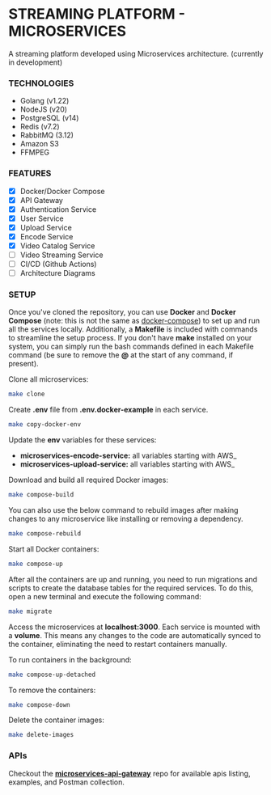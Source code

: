 # STREAMING PLATFORM - MICROSERVICES

A streaming platform developed using Microservices architecture. (currently in development)

### TECHNOLOGIES

- Golang (v1.22)
- NodeJS (v20)
- PostgreSQL (v14)
- Redis (v7.2)
- RabbitMQ (3.12)
- Amazon S3
- FFMPEG

### FEATURES

- [x] Docker/Docker Compose
- [x] API Gateway
- [x] Authentication Service
- [x] User Service
- [x] Upload Service
- [x] Encode Service
- [x] Video Catalog Service
- [ ] Video Streaming Service
- [ ] CI/CD (Github Actions)
- [ ] Architecture Diagrams

### SETUP

Once you've cloned the repository, you can use **Docker** and **Docker Compose** (note: this is not the same as [docker-compose](https://stackoverflow.com/a/66526176)) to set up and run all the services locally. Additionally, a **Makefile** is included with commands to streamline the setup process. If you don't have **make** installed on your system, you can simply run the bash commands defined in each Makefile command (be sure to remove the **@** at the start of any command, if present).

Clone all microservices:

```bash
make clone
```

Create **.env** file from **.env.docker-example** in each service.

```bash
make copy-docker-env
```

Update the **env** variables for these services:

- **microservices-encode-service:** all variables starting with AWS\_
- **microservices-upload-service:** all variables starting with AWS\_

Download and build all required Docker images:

```bash
make compose-build
```

You can also use the below command to rebuild images after making changes to any microservice like installing or removing a dependency.

```bash
make compose-rebuild
```

Start all Docker containers:

```bash
make compose-up
```

After all the containers are up and running, you need to run migrations and scripts to create the database tables for the required services. To do this, open a new terminal and execute the following command:

```bash
make migrate
```

Access the microservices at **localhost:3000**. Each service is mounted with a **volume**. This means any changes to the code are automatically synced to the container, eliminating the need to restart containers manually.

To run containers in the background:

```bash
make compose-up-detached
```

To remove the containers:

```bash
make compose-down
```

Delete the container images:

```bash
make delete-images
```

### APIs

Checkout the [**microservices-api-gateway**](https://github.com/SagarMaheshwary/microservices-api-gateway) repo for available apis listing, examples, and Postman collection.
